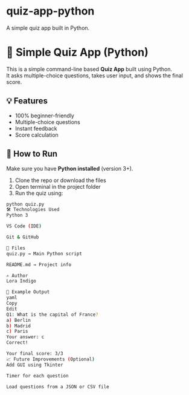 # quiz-app-python
A simple quiz app built in Python.
# 🧠 Simple Quiz App (Python)

This is a simple command-line based **Quiz App** built using Python.  
It asks multiple-choice questions, takes user input, and shows the final score.

## 💡 Features

- 100% beginner-friendly
- Multiple-choice questions
- Instant feedback
- Score calculation

## 🚀 How to Run

Make sure you have **Python installed** (version 3+).

1. Clone the repo or download the files
2. Open terminal in the project folder
3. Run the quiz using:

```bash
python quiz.py
🛠️ Technologies Used
Python 3

VS Code (IDE)

Git & GitHub

📁 Files
quiz.py → Main Python script

README.md → Project info

✍️ Author
Lora Indigo

📌 Example Output
yaml
Copy
Edit
Q1: What is the capital of France?
a) Berlin
b) Madrid
c) Paris
Your answer: c
Correct!

Your final score: 3/3
📈 Future Improvements (Optional)
Add GUI using Tkinter

Timer for each question

Load questions from a JSON or CSV file


